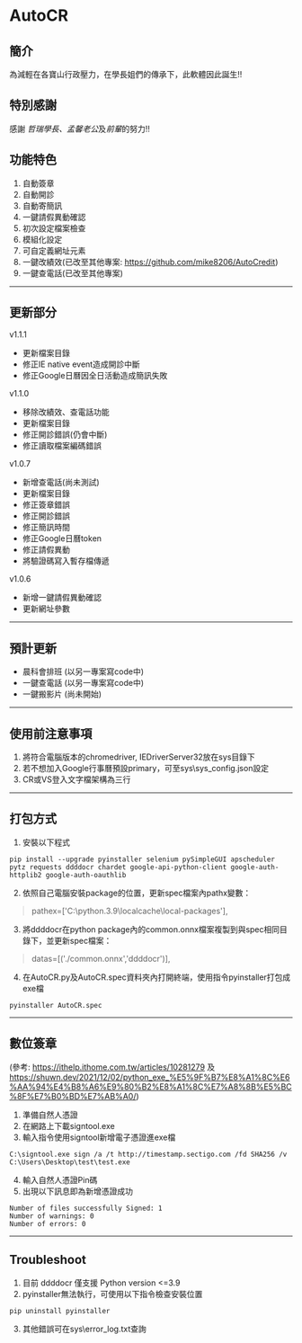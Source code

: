 # AutoCR

## 簡介
為減輕在各寶山行政壓力，在學長姐們的傳承下，此軟體因此誕生!!

## 特別感謝
感謝 *哲瑞學長、孟馨老公*及*前輩*的努力!!

## 功能特色
1. 自動簽章
2. 自動開診
3. 自動寄簡訊
4. 一鍵請假異動確認
5. 初次設定檔案檢查
6. 模組化設定
7. 可自定義網址元素
8. 一鍵改績效(已改至其他專案: https://github.com/mike8206/AutoCredit)
9. 一鍵查電話(已改至其他專案)
------
## 更新部分
v1.1.1
* 更新檔案目錄
* 修正IE native event造成開診中斷
* 修正Google日曆因全日活動造成簡訊失敗

v1.1.0
* 移除改績效、查電話功能
* 更新檔案目錄
* 修正開診錯誤(仍會中斷)
* 修正讀取檔案編碼錯誤

v1.0.7
* 新增查電話(尚未測試)
* 更新檔案目錄
* 修正簽章錯誤
* 修正開診錯誤
* 修正簡訊時間
* 修正Google日曆token
* 修正請假異動
* 將驗證碼寫入暫存檔傳遞

v1.0.6
* 新增一鍵請假異動確認
* 更新網址參數
------
## 預計更新
* 晨科會排班 (以另一專案寫code中)
* 一鍵查電話 (以另一專案寫code中)
* 一鍵搬影片 (尚未開始)
------
## 使用前注意事項
1. 將符合電腦版本的chromedriver, IEDriverServer32放在sys目錄下
2. 若不想加入Google行事曆預設primary，可至sys\\sys_config.json設定
3. CR或VS登入文字檔架構為三行
------
## 打包方式
1. 安裝以下程式
```
pip install --upgrade pyinstaller selenium pySimpleGUI apscheduler pytz requests ddddocr chardet google-api-python-client google-auth-httplib2 google-auth-oauthlib
```
2. 依照自己電腦安裝package的位置，更新spec檔案內pathx變數：
> pathex=['C:\\python.3.9\\localcache\\local-packages'],
3. 將ddddocr在python package內的common.onnx檔案複製到與spec相同目錄下，並更新spec檔案：
> datas=[('./common.onnx','ddddocr')],
4. 在AutoCR.py及AutoCR.spec資料夾內打開終端，使用指令pyinstaller打包成exe檔
```
pyinstaller AutoCR.spec
```
------
## 數位簽章
(參考: https://ithelp.ithome.com.tw/articles/10281279
及 https://shuwn.dev/2021/12/02/python_exe_%E5%9F%B7%E8%A1%8C%E6%AA%94%E4%B8%A6%E9%80%B2%E8%A1%8C%E7%A8%8B%E5%BC%8F%E7%B0%BD%E7%AB%A0/)
1. 準備自然人憑證
2. 在網路上下載signtool.exe
3. 輸入指令使用signtool新增電子憑證進exe檔
```
C:\signtool.exe sign /a /t http://timestamp.sectigo.com /fd SHA256 /v C:\Users\Desktop\test\test.exe
```
4. 輸入自然人憑證Pin碼
5. 出現以下訊息即為新增憑證成功
```
Number of files successfully Signed: 1
Number of warnings: 0
Number of errors: 0
```
------
## Troubleshoot
1. 目前 ddddocr 僅支援 Python version <=3.9
2. pyinstaller無法執行，可使用以下指令檢查安裝位置
```
pip uninstall pyinstaller
```
3. 其他錯誤可在sys\\error_log.txt查詢
